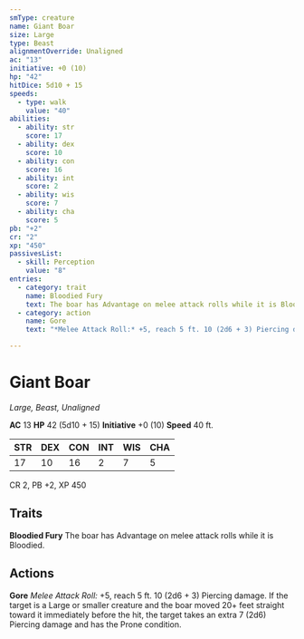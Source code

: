 ```yaml
---
smType: creature
name: Giant Boar
size: Large
type: Beast
alignmentOverride: Unaligned
ac: "13"
initiative: +0 (10)
hp: "42"
hitDice: 5d10 + 15
speeds:
  - type: walk
    value: "40"
abilities:
  - ability: str
    score: 17
  - ability: dex
    score: 10
  - ability: con
    score: 16
  - ability: int
    score: 2
  - ability: wis
    score: 7
  - ability: cha
    score: 5
pb: "+2"
cr: "2"
xp: "450"
passivesList:
  - skill: Perception
    value: "8"
entries:
  - category: trait
    name: Bloodied Fury
    text: The boar has Advantage on melee attack rolls while it is Bloodied.
  - category: action
    name: Gore
    text: "*Melee Attack Roll:* +5, reach 5 ft. 10 (2d6 + 3) Piercing damage. If the target is a Large or smaller creature and the boar moved 20+ feet straight toward it immediately before the hit, the target takes an extra 7 (2d6) Piercing damage and has the Prone condition."

---
```


# Giant Boar
*Large, Beast, Unaligned*

**AC** 13
**HP** 42 (5d10 + 15)
**Initiative** +0 (10)
**Speed** 40 ft.

| STR | DEX | CON | INT | WIS | CHA |
| --- | --- | --- | --- | --- | --- |
| 17 | 10 | 16 | 2 | 7 | 5 |

CR 2, PB +2, XP 450

## Traits

**Bloodied Fury**
The boar has Advantage on melee attack rolls while it is Bloodied.

## Actions

**Gore**
*Melee Attack Roll:* +5, reach 5 ft. 10 (2d6 + 3) Piercing damage. If the target is a Large or smaller creature and the boar moved 20+ feet straight toward it immediately before the hit, the target takes an extra 7 (2d6) Piercing damage and has the Prone condition.
